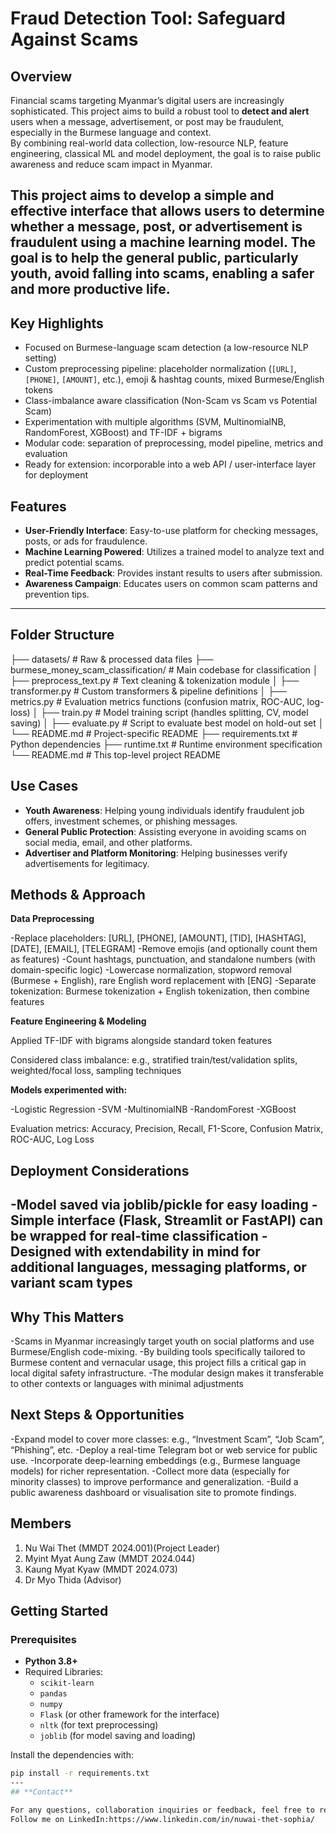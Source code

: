 # **Fraud Detection Tool: Safeguard Against Scams**

## **Overview**
Financial scams targeting Myanmar’s digital users are increasingly sophisticated. This project aims to build a robust tool to **detect and alert** users when a message, advertisement, or post may be fraudulent, especially in the Burmese language and context.  
By combining real-world data collection, low-resource NLP, feature engineering, classical ML and model deployment, the goal is to raise public awareness and reduce scam impact in Myanmar.

This project aims to develop a simple and effective interface that allows users to determine whether a message, post, or advertisement is fraudulent using a machine learning model. The goal is to help the general public, particularly youth, avoid falling into scams, enabling a safer and more productive life.
---
## Key Highlights  
- Focused on Burmese-language scam detection (a low-resource NLP setting)  
- Custom preprocessing pipeline: placeholder normalization (`[URL]`, `[PHONE]`, `[AMOUNT]`, etc.), emoji & hashtag counts, mixed Burmese/English tokens  
- Class-imbalance aware classification (Non-Scam vs Scam vs Potential Scam)  
- Experimentation with multiple algorithms (SVM, MultinomialNB, RandomForest, XGBoost) and TF-IDF + bigrams  
- Modular code: separation of preprocessing, model pipeline, metrics and evaluation  
- Ready for extension: incorporable into a web API / user-interface layer for deployment


## **Features**
- **User-Friendly Interface**: Easy-to-use platform for checking messages, posts, or ads for fraudulence.
- **Machine Learning Powered**: Utilizes a trained model to analyze text and predict potential scams.
- **Real-Time Feedback**: Provides instant results to users after submission.
- **Awareness Campaign**: Educates users on common scam patterns and prevention tips.

---
## Folder Structure  
├── datasets/ # Raw & processed data files
├── burmese_money_scam_classification/ # Main codebase for classification
│ ├── preprocess_text.py # Text cleaning & tokenization module
│ ├── transformer.py # Custom transformers & pipeline definitions
│ ├── metrics.py # Evaluation metrics functions (confusion matrix, ROC-AUC, log-loss)
│ ├── train.py # Model training script (handles splitting, CV, model saving)
│ ├── evaluate.py # Script to evaluate best model on hold-out set
│ └── README.md # Project-specific README
├── requirements.txt # Python dependencies
├── runtime.txt # Runtime environment specification
└── README.md # This top-level project README

## **Use Cases**
- **Youth Awareness**: Helping young individuals identify fraudulent job offers, investment schemes, or phishing messages.
- **General Public Protection**: Assisting everyone in avoiding scams on social media, email, and other platforms.
- **Advertiser and Platform Monitoring**: Helping businesses verify advertisements for legitimacy.

## Methods & Approach
**Data Preprocessing**

  -Replace placeholders: [URL], [PHONE], [AMOUNT], [TID], [HASHTAG], [DATE], [EMAIL], [TELEGRAM]
  -Remove emojis (and optionally count them as features)
  -Count hashtags, punctuation, and standalone numbers (with domain-specific logic)
  -Lowercase normalization, stopword removal (Burmese + English), rare English word replacement with [ENG]
  -Separate tokenization: Burmese tokenization + English tokenization, then combine features

**Feature Engineering & Modeling**

Applied TF-IDF with bigrams alongside standard token features

Considered class imbalance: e.g., stratified train/test/validation splits, weighted/focal loss, sampling techniques

**Models experimented with:**

  -Logistic Regression
  -SVM
  -MultinomialNB
  -RandomForest
  -XGBoost

Evaluation metrics: Accuracy, Precision, Recall, F1-Score, Confusion Matrix, ROC-AUC, Log Loss

## Deployment Considerations

-Model saved via joblib/pickle for easy loading
-Simple interface (Flask, Streamlit or FastAPI) can be wrapped for real-time classification
-Designed with extendability in mind for additional languages, messaging platforms, or variant scam types
---
## Why This Matters

-Scams in Myanmar increasingly target youth on social platforms and use Burmese/English code-mixing.
-By building tools specifically tailored to Burmese content and vernacular usage, this project fills a critical gap in local digital safety infrastructure.
-The modular design makes it transferable to other contexts or languages with minimal adjustments

## Next Steps & Opportunities

-Expand model to cover more classes: e.g., “Investment Scam”, “Job Scam”, “Phishing”, etc.
-Deploy a real-time Telegram bot or web service for public use.
-Incorporate deep-learning embeddings (e.g., Burmese language models) for richer representation.
-Collect more data (especially for minority classes) to improve performance and generalization.
-Build a public awareness dashboard or visualisation site to promote findings.

## **Members**
1. Nu Wai Thet (MMDT 2024.001)(Project Leader)
2. Myint Myat Aung Zaw (MMDT 2024.044)
3. Kaung Myat Kyaw (MMDT 2024.073)
4. Dr Myo Thida (Advisor)
   
## **Getting Started**

### **Prerequisites**
- **Python 3.8+**
- Required Libraries:
  - `scikit-learn`
  - `pandas`
  - `numpy`
  - `Flask` (or other framework for the interface)
  - `nltk` (for text preprocessing)
  - `joblib` (for model saving and loading)

Install the dependencies with:
```bash
pip install -r requirements.txt
---
## **Contact**

For any questions, collaboration inquiries or feedback, feel free to reach out to me on GitHub or email: nuwaithet@gmail.com
Follow me on LinkedIn:https://www.linkedin.com/in/nuwai-thet-sophia/
